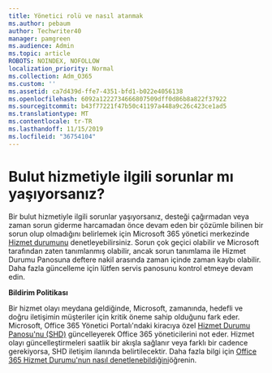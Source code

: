 ```yaml
---
title: Yönetici rolü ve nasıl atanmak
ms.author: pebaum
author: Techwriter40
manager: pamgreen
ms.audience: Admin
ms.topic: article
ROBOTS: NOINDEX, NOFOLLOW
localization_priority: Normal
ms.collection: Adm_O365
ms.custom: ''
ms.assetid: ca7d439d-ffe7-4351-bfd1-b022e4056138
ms.openlocfilehash: 6092a1222734666807509dff0d86b8a822f37922
ms.sourcegitcommit: b43f77221f47b50c41197a448a9c26c423ce1ad5
ms.translationtype: MT
ms.contentlocale: tr-TR
ms.lasthandoff: 11/15/2019
ms.locfileid: "36754104"
---
```

# <a name="experiencing-problems-with-a-cloud-service"></a>Bulut hizmetiyle ilgili sorunlar mı yaşıyorsanız?

Bir bulut hizmetiyle ilgili sorunlar yaşıyorsanız, desteği çağırmadan veya zaman sorun giderme harcamadan önce devam eden bir çözümle bilinen bir sorun olup olmadığını belirlemek için Microsoft 365 yönetici merkezinde [Hizmet durumunu](https://admin.microsoft.com/AdminPortal/Home#/servicehealth) denetleyebilirsiniz. Sorun çok geçici olabilir ve Microsoft tarafından zaten tanımlanmış olabilir, ancak sorun tanımlama ile Hizmet Durumu Panosuna deftere nakil arasında zaman içinde zaman kaybı olabilir. Daha fazla güncelleme için lütfen servis panosunu kontrol etmeye devam edin.

**Bildirim Politikası**

Bir hizmet olayı meydana geldiğinde, Microsoft, zamanında, hedefli ve doğru iletişimin müşteriler için kritik öneme sahip olduğunu fark eder. Microsoft, Office 365 Yönetici Portalı'ndaki kiracıya özel [Hizmet Durumu Panosu'nu (SHD)](https://admin.microsoft.com/AdminPortal/Home#/servicehealth) güncelleyerek Office 365 yöneticilerini not eder. Hizmet olayı güncelleştirmeleri saatlik bir akışla sağlanır veya farklı bir cadence gerekiyorsa, SHD iletişim ilanında belirtilecektir. Daha fazla bilgi için [Office 365 Hizmet Durumu'nun nasıl denetlenebildiğini](https://docs.microsoft.com/office365/enterprise/view-service-health)öğrenin.

